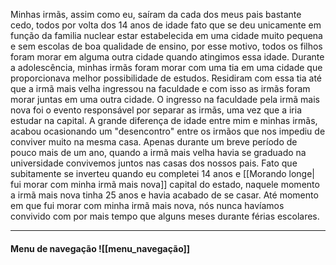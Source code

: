 Minhas irmãs, assim como eu, saíram da cada dos meus pais bastante cedo, todos por volta dos 14 anos de idade fato que se deu unicamente em função da familia nuclear estar estabelecida em uma cidade muito pequena e sem escolas de boa qualidade de ensino, por esse motivo, todos os filhos foram morar em alguma outra cidade quando atingimos essa idade.
Durante a adolescência, minhas irmãs foram morar com uma tia em uma cidade que proporcionava melhor possibilidade de estudos. Residiram com essa tia até que a irmã mais velha ingressou na faculdade e com isso as irmãs foram morar juntas em uma outra cidade. O ingresso na faculdade pela irmã mais nova foi o evento responsável por separar as irmãs, uma vez que a iria estudar na capital. 
A grande diferença de idade entre mim e minhas irmãs, acabou ocasionando um "desencontro" entre os irmãos que nos impediu de conviver muito na mesma casa. Apenas durante um breve período de pouco mais de um ano, quando a irmã mais velha havia se graduado na universidade convivemos juntos nas casas dos nossos pais. Fato que subitamente se inverteu quando eu completei 14 anos e [[Morando longe| fui morar com minha irmã mais nova]] capital do estado, naquele momento a irmã mais nova tinha 25 anos e havia acabado de se casar. Até momento em que fui morar com minha irmã mais nova, nós nunca havíamos convivido com por mais tempo que alguns meses durante férias escolares.


----------------------

#### Menu de navegação ![[menu_navegação]]